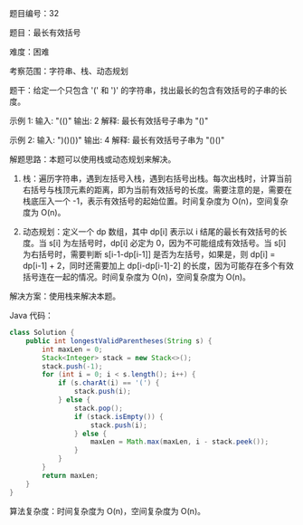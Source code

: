 题目编号：32

题目：最长有效括号

难度：困难

考察范围：字符串、栈、动态规划

题干：给定一个只包含 '(' 和 ')' 的字符串，找出最长的包含有效括号的子串的长度。

示例 1:
输入: "(()"
输出: 2
解释: 最长有效括号子串为 "()"

示例 2:
输入: ")()())"
输出: 4
解释: 最长有效括号子串为 "()()"

解题思路：本题可以使用栈或动态规划来解决。

1. 栈：遍历字符串，遇到左括号入栈，遇到右括号出栈。每次出栈时，计算当前右括号与栈顶元素的距离，即为当前有效括号的长度。需要注意的是，需要在栈底压入一个 -1，表示有效括号的起始位置。时间复杂度为 O(n)，空间复杂度为 O(n)。

2. 动态规划：定义一个 dp 数组，其中 dp[i] 表示以 i 结尾的最长有效括号的长度。当 s[i] 为左括号时，dp[i] 必定为 0，因为不可能组成有效括号。当 s[i] 为右括号时，需要判断 s[i-1-dp[i-1]] 是否为左括号，如果是，则 dp[i] = dp[i-1] + 2，同时还需要加上 dp[i-dp[i-1]-2] 的长度，因为可能存在多个有效括号连在一起的情况。时间复杂度为 O(n)，空间复杂度为 O(n)。

解决方案：使用栈来解决本题。

Java 代码：

```java
class Solution {
    public int longestValidParentheses(String s) {
        int maxLen = 0;
        Stack<Integer> stack = new Stack<>();
        stack.push(-1);
        for (int i = 0; i < s.length(); i++) {
            if (s.charAt(i) == '(') {
                stack.push(i);
            } else {
                stack.pop();
                if (stack.isEmpty()) {
                    stack.push(i);
                } else {
                    maxLen = Math.max(maxLen, i - stack.peek());
                }
            }
        }
        return maxLen;
    }
}
```

算法复杂度：时间复杂度为 O(n)，空间复杂度为 O(n)。
